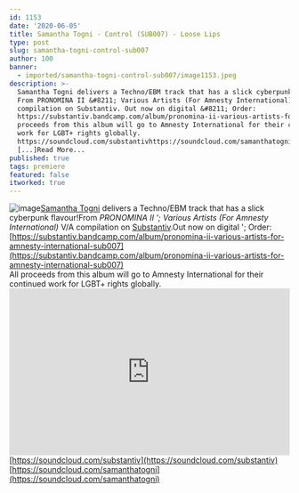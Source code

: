 ```yaml
---
id: 1153
date: '2020-06-05'
title: Samantha Togni - Control (SUB007) - Loose Lips
type: post
slug: samantha-togni-control-sub007
author: 100
banner:
  - imported/samantha-togni-control-sub007/image1153.jpeg
description: >-
  Samantha Togni delivers a Techno/EBM track that has a slick cyberpunk flavour!
  From PRONOMINA II &#8211; Various Artists (For Amnesty International) V/A
  compilation on Substantiv. Out now on digital &#8211; Order:
  https://substantiv.bandcamp.com/album/pronomina-ii-various-artists-for-amnesty-international-sub007All
  proceeds from this album will go to Amnesty International for their continued
  work for LGBT+ rights globally.
  https://soundcloud.com/substantivhttps://soundcloud.com/samanthatogni
  [...]Read More...
published: true
tags: premiere
featured: false
itworked: true
---
```

![image](../imported/samantha-togni-control-sub007/image1153.jpeg)[Samantha Togni](https://www.residentadvisor.net/dj/samanthatogni) delivers a Techno/EBM track that has a slick cyberpunk flavour!From _PRONOMINA II '; Various Artists (For Amnesty International)_ V/A compilation on [Substantiv](https://www.residentadvisor.net/record-label.aspx?id=16419).Out now on digital '; Order: [](https://substantiv.bandcamp.com/album/pronomina-ii-various-artists-for-amnesty-international-sub007)[https://substantiv.bandcamp.com/album/pronomina-ii-various-artists-for-amnesty-international-sub007](https://substantiv.bandcamp.com/album/pronomina-ii-various-artists-for-amnesty-international-sub007)  
All proceeds from this album will go to Amnesty International for their continued work for LGBT+ rights globally.<iframe width='100%' height='300' scrolling='no' frameborder='no' allow='autoplay' src='https://w.soundcloud.com/player/?url=https%3A//api.soundcloud.com/tracks/834828049&color=%23ff5500&auto_play=false&hide_related=true&show_comments=true&show_user=true&show_reposts=false&show_teaser=false'></iframe>[https://soundcloud.com/substantiv](https://soundcloud.com/substantiv)  
[](https://soundcloud.com/samanthatogni)[https://soundcloud.com/samanthatogni](https://soundcloud.com/samanthatogni)